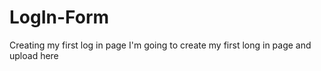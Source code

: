 # LogIn-Form
Creating my first log in page
I'm going to create my first long in page and upload here
